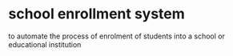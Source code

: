 # school enrollment system
 to automate the process of enrolment of students into a school or educational institution
